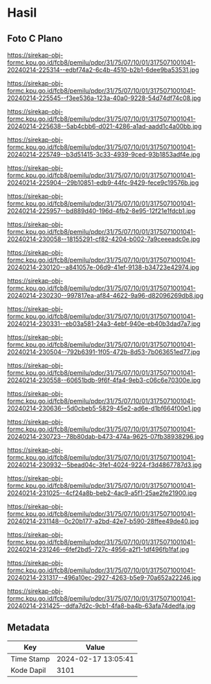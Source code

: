 # Hasil

## Foto C Plano

https://sirekap-obj-formc.kpu.go.id/fcb8/pemilu/pdpr/31/75/07/10/01/3175071001041-20240214-225314--edbf74a2-6c4b-4510-b2b1-6dee9ba53531.jpg

https://sirekap-obj-formc.kpu.go.id/fcb8/pemilu/pdpr/31/75/07/10/01/3175071001041-20240214-225545--f3ee536a-123a-40a0-9228-54d74df74c08.jpg

https://sirekap-obj-formc.kpu.go.id/fcb8/pemilu/pdpr/31/75/07/10/01/3175071001041-20240214-225638--5ab4cbb6-d021-4286-a1ad-aadd1c4a00bb.jpg

https://sirekap-obj-formc.kpu.go.id/fcb8/pemilu/pdpr/31/75/07/10/01/3175071001041-20240214-225749--b3d51415-3c33-4939-9ced-93b1853adf4e.jpg

https://sirekap-obj-formc.kpu.go.id/fcb8/pemilu/pdpr/31/75/07/10/01/3175071001041-20240214-225904--29b10851-edb9-44fc-9429-fece9c19576b.jpg

https://sirekap-obj-formc.kpu.go.id/fcb8/pemilu/pdpr/31/75/07/10/01/3175071001041-20240214-225957--bd889d40-196d-4fb2-8e95-12f21e1fdcb1.jpg

https://sirekap-obj-formc.kpu.go.id/fcb8/pemilu/pdpr/31/75/07/10/01/3175071001041-20240214-230058--18155291-cf82-4204-b002-7a9ceeeadc0e.jpg

https://sirekap-obj-formc.kpu.go.id/fcb8/pemilu/pdpr/31/75/07/10/01/3175071001041-20240214-230120--a841057e-06d9-41ef-9138-b34723e42974.jpg

https://sirekap-obj-formc.kpu.go.id/fcb8/pemilu/pdpr/31/75/07/10/01/3175071001041-20240214-230230--997817ea-af84-4622-9a96-d82096269db8.jpg

https://sirekap-obj-formc.kpu.go.id/fcb8/pemilu/pdpr/31/75/07/10/01/3175071001041-20240214-230331--eb03a581-24a3-4ebf-940e-eb40b3dad7a7.jpg

https://sirekap-obj-formc.kpu.go.id/fcb8/pemilu/pdpr/31/75/07/10/01/3175071001041-20240214-230504--792b6391-1f05-472b-8d53-7b063651ed77.jpg

https://sirekap-obj-formc.kpu.go.id/fcb8/pemilu/pdpr/31/75/07/10/01/3175071001041-20240214-230558--60651bdb-9f6f-4fa4-9eb3-c06c6e70300e.jpg

https://sirekap-obj-formc.kpu.go.id/fcb8/pemilu/pdpr/31/75/07/10/01/3175071001041-20240214-230636--5d0cbeb5-5829-45e2-ad6e-d1bf664f00e1.jpg

https://sirekap-obj-formc.kpu.go.id/fcb8/pemilu/pdpr/31/75/07/10/01/3175071001041-20240214-230723--78b80dab-b473-474a-9625-07fb38938296.jpg

https://sirekap-obj-formc.kpu.go.id/fcb8/pemilu/pdpr/31/75/07/10/01/3175071001041-20240214-230932--5bead04c-3fe1-4024-9224-f3d4867787d3.jpg

https://sirekap-obj-formc.kpu.go.id/fcb8/pemilu/pdpr/31/75/07/10/01/3175071001041-20240214-231025--4cf24a8b-beb2-4ac9-a5f1-25ae2fe21900.jpg

https://sirekap-obj-formc.kpu.go.id/fcb8/pemilu/pdpr/31/75/07/10/01/3175071001041-20240214-231148--0c20b177-a2bd-42e7-b590-28ffee49de40.jpg

https://sirekap-obj-formc.kpu.go.id/fcb8/pemilu/pdpr/31/75/07/10/01/3175071001041-20240214-231246--6fef2bd5-727c-4956-a2f1-1df496fb1faf.jpg

https://sirekap-obj-formc.kpu.go.id/fcb8/pemilu/pdpr/31/75/07/10/01/3175071001041-20240214-231317--496a10ec-2927-4263-b5e9-70a652a22246.jpg

https://sirekap-obj-formc.kpu.go.id/fcb8/pemilu/pdpr/31/75/07/10/01/3175071001041-20240214-231425--ddfa7d2c-9cb1-4fa8-ba4b-63afa74dedfa.jpg


## Metadata

| Key        | Value               |
| ---------- | ------------------- |
| Time Stamp | 2024-02-17 13:05:41 |
| Kode Dapil | 3101                |



